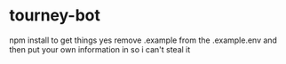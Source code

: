 # tourney-bot
npm install to get things yes
remove .example from the .example.env and then put your own information in so i can't steal it

